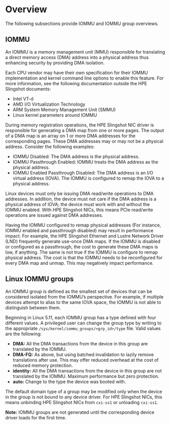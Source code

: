 # Overview

The following subsections provide IOMMU and IOMMU group overviews.

## IOMMU

An IOMMU is a memory management unit (MMU) responsible for translating a direct
memory access (DMA) address into a physical address thus enhancing security by
providing DMA isolation.

Each CPU vendor may have their own specification for their IOMMU implementation
and kernel command line options to enable this feature.
For more information, see the following documentation outside the HPE Slingshot documents:

- Intel VT-d
- AMD I/O Virtualization Technology
- ARM System Memory Management Unit (SMMU)
- Linux kernel parameters around IOMMU

During memory registration operations, the HPE Slingshot NIC driver is responsible
for generating a DMA map from one or more pages. The output of a DMA map is an
array on 1 or more DMA addresses for the corresponding pages. These DMA
addresses may or may not be a physical address. Consider the following examples:

- IOMMU Disabled: The DMA address is the physical address.
- IOMMU Passthrough Enabled: IOMMU treats the DMA address as the physical
address.
- IOMMU Enabled Passthrough Disabled: The DMA address is an I/O virtual address
(IOVA). The IOMMU is configured to remap the IOVA to a physical address.

Linux devices must only be issuing DMA read/write operations to DMA addresses.
In addition, the device must not care if the DMA address is a physical address
of IOVA; the device must work with and without the IOMMU enabled. With HPE Slingshot
NICs, this means PCIe read/write operations are issued against DMA addresses.

Having the IOMMU configured to remap physical addresses (For instance, IOMMU enabled
and passthrough disabled) may result in performance impact. For example, the
HPE Slingshot Ethernet and Lustre Network Driver (LND) frequently generate use-once
DMA maps. If the IOMMU is disabled or configured as a passthrough, the cost to
generate these DMA maps is low, if anything. The same is not true if the IOMMU
is configure to remap physical address. The cost is that the IOMMU needs to be
reconfigured for every DMA map and unmap. This may negatively impact
performance.

## Linux IOMMU groups

An IOMMU group is defined as the smallest set of devices that can be considered
isolated from the IOMMU’s perspective. For example, if multiple devices attempt
to alias to the same IOVA space, the IOMMU is not able to distinguish between
them.

Beginning in Linux 5.11, each IOMMU group has a type defined with four different
values. A privileged user can change the group type by writing to the
appropriate `/sys/kernel/iommu_groups/<grp_id>/type` file. Valid values are the
following:

- **DMA:** All the DMA transactions from the device in this group are translated by
the IOMMU.
- **DMA-FQ:** As above, but using batched invalidation to lazily remove translations
after use. This may offer reduced overhead at the cost of reduced memory
protection.
- **identity:** All the DMA transactions from the device in this group are not
translated by the IOMMU. Maximum performance but zero protection.
- **auto:** Change to the type the device was booted with.

The default domain type of a group may be modified only when the device in the
group is not bound to any device driver. For HPE Slingshot NICs, this means
unbinding HPE Slingshot NICs from `cxi-ss1` or unloading `cxi-ss1`.

**Note:** IOMMU groups are not generated until the corresponding device driver loads
for the first time.
